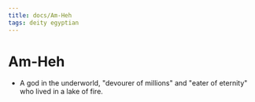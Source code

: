 ```yaml
---
title: docs/Am-Heh
tags: deity egyptian
---
```


# Am-Heh
- A god in the underworld, "devourer of millions" and "eater of eternity" who lived in a lake of fire.